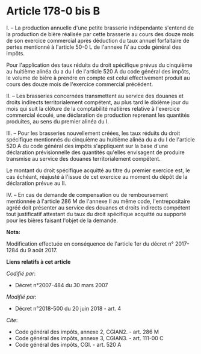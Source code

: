 # Article 178-0 bis B

I. – La production annuelle d'une petite brasserie indépendante s'entend de la production de bière réalisée par cette
brasserie au cours des douze mois de son exercice commercial après déduction du taux annuel forfaitaire de pertes mentionné à
l'article 50-0 L de l'annexe IV au code général des impôts.

Pour l'application des taux réduits du droit spécifique prévus du cinquième au huitième alinéa du a du I de l'article 520 A
du code général des impôts, le volume de bière à prendre en compte est celui effectivement produit au cours des douze mois de
l'exercice commercial précédent.

II. – Les brasseries concernées transmettent au service des douanes et droits indirects territorialement compétent, au plus
tard le dixième jour du mois qui suit la clôture de la comptabilité matières relative à l'exercice commercial écoulé, une
déclaration de production reprenant les quantités produites, au sens du premier alinéa du I.

III. – Pour les brasseries nouvellement créées, les taux réduits du droit spécifique mentionnés du cinquième au huitième
alinéa du a du I de l'article 520 A du code général des impôts s'appliquent sur la base d'une déclaration prévisionnelle des
quantités qu'elles envisagent de produire transmise au service des douanes territorialement compétent.

Le montant du droit spécifique acquitté au titre du premier exercice est, le cas échéant, réajusté à l'issue de cet exercice
au moment du dépôt de la déclaration prévue au II.

IV. – En cas de demande de compensation ou de remboursement mentionnée à l'article 286 M de l'annexe II au même code,
l'entrepositaire agréé doit présenter au service des douanes et droits indirects compétent tout justificatif attestant du
taux du droit spécifique acquitté ou supporté pour les bières faisant l'objet de la demande.

**Nota:**

Modification effectuée en conséquence de l'article 1er du décret n° 2017-1284 du 9 août 2017.

**Liens relatifs à cet article**

_Codifié par_:

  - Décret n°2007-484 du 30 mars 2007

_Modifié par_:

  - Décret n°2018-500 du 20 juin 2018 - art. 4

_Cite_:

  - Code général des impôts, annexe 2, CGIAN2. - art. 286 M
  - Code général des impôts, annexe 3, CGIAN3. - art. 111-00 C
  - Code général des impôts, CGI. - art. 520 A
